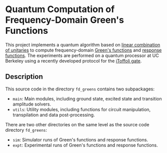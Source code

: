 # Quantum Computation of Frequency-Domain Green's Functions

This project implements a quantum algorithm based on [linear combination of unitaries][1] to 
compute frequency-domain [Green's functions][2] and [response functions][3]. The experiments are
performed on a quantum processor at UC Berkeley using a recently developed protocol for the 
[iToffoli gate][4].

## Description

This source code in the directory `fd_greens` contains two subpackages:

- `main`: Main modules, including ground state, excited state and transition amplitude solvers.
- `utils`: Utility modules, including functions for circuit manipulation, transpilation and data post-processing.

There are two other directories on the same level as the source code directory `fd_greens`:

- `sim`: Simulator runs of Green's functions and response functions.
- `expt`: Experimental runs of Green's functions and response functions.

[1]: https://arxiv.org/abs/1202.5822
[2]: https://journals.aps.org/pra/abstract/10.1103/PhysRevA.101.012330
[3]: https://journals.aps.org/prresearch/abstract/10.1103/PhysRevResearch.2.033043
[4]: https://arxiv.org/abs/2108.10288